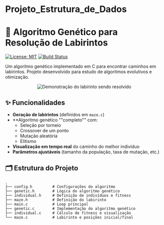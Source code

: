 # Projeto_Estrutura_de_Dados
# 🧬 Algoritmo Genético para Resolução de Labirintos

[![License: MIT](https://img.shields.io/badge/License-MIT-blue.svg)](https://opensource.org/licenses/MIT)
[![Build Status](https://img.shields.io/badge/Compiled%20with-GCC-green)](https://gcc.gnu.org/)

Um algoritmo genético implementado em C para encontrar caminhos em labirintos. Projeto desenvolvido para estudo de algoritmos evolutivos e otimização.

<p align="center">
  <img src="maze_demo.gif" alt="Demonstração do labirinto sendo resolvido">
</p>

## ✨ Funcionalidades

- **Geração de labirintos** (definidos em `maze.c`)
- **Algoritmo genético ""completo"" com:
  - Seleção por torneio
  - Crossover de um ponto
  - Mutação aleatória
  - Elitismo
- **Visualização em tempo real** do caminho do melhor indivíduo
- **Parâmetros ajustáveis** (tamanho da população, taxa de mutação, etc.)

## 🗂 Estrutura do Projeto

```plaintext
.
├── config.h         # Configurações do algoritmo
├── genetic.h        # Lógica do algoritmo genético
├── individual.h     # Definição de indivíduos e fitness
├── maze.h           # Definição do labirinto
├── main.c           # Loop principal
├── genetic.c        # Implementação do algoritmo genético
├── individual.c     # Cálculo de fitness e visualização
└── maze.c           # Labirinto e posições inicial/final
